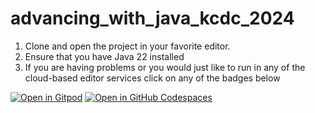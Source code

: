 # advancing_with_java_kcdc_2024

1. Clone and open the project in your favorite editor.
2. Ensure that you have Java 22 installed
3. If you are having problems or you would just like to run in any of the cloud-based editor services click on any of the badges below

[![Open in Gitpod](https://gitpod.io/button/open-in-gitpod.svg)](https://gitpod.io/github.com/dhinojosa/advancing_with_java_kcdc_2024) [![Open in GitHub Codespaces](https://github.com/codespaces/badge.svg)](https://codespaces.new/dhinojosa/advancing_with_java_kcdc_2024)
